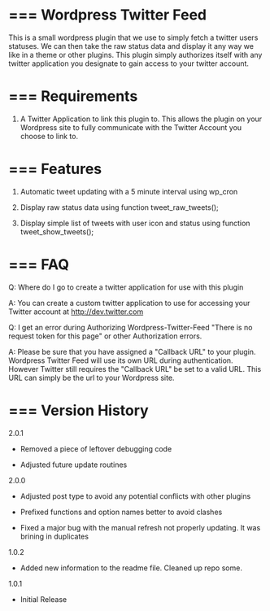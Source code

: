 ===
Wordpress Twitter Feed
===

This is a small wordpress plugin that we use to simply fetch a twitter users statuses. We can then take the raw status data and display it any way we like in a theme or other plugins. This plugin simply authorizes itself with any twitter application you designate to gain access to your twitter account.

===
Requirements
===
1. A Twitter Application to link this plugin to. This allows the plugin on your Wordpress site to fully communicate with the Twitter Account you choose to link to.

===
Features
===
1. Automatic tweet updating with a 5 minute interval using wp_cron

2. Display raw status data using function tweet_raw_tweets();

3. Display simple list of tweets with user icon and status using function tweet_show_tweets();

===
FAQ
===

Q: Where do I go to create a twitter application for use with this plugin

A: You can create a custom twitter application to use for accessing your Twitter account at http://dev.twitter.com


Q: I get an error during Authorizing Wordpress-Twitter-Feed "There is no request token for this page" or other Authorization errors.

A: Please be sure that you have assigned a "Callback URL" to your plugin. Wordpress Twitter Feed will use its own URL during authentication. However Twitter still requires the "Callback URL" be set to a valid URL. This URL can simply be the url to your Wordpress site.

===
Version History
===

2.0.1

* Removed a piece of leftover debugging code

* Adjusted future update routines

2.0.0

* Adjusted post type to avoid any potential conflicts with other plugins

* Prefixed functions and option names better to avoid clashes

* Fixed a major bug with the manual refresh not properly updating. It was brining in duplicates

1.0.2

* Added new information to the readme file. Cleaned up repo some.

1.0.1

* Initial Release
